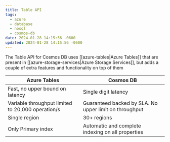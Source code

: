 ```yaml
---
title: Table API
tags:
  - azure
  - database
  - nosql
  - cosmos-db
date: 2024-01-28 14:15:56 -0600
updated: 2024-01-28 14:15:56 -0600
---
```


The Table API for Cosmos DB uses [[azure-tables|Azure Tables]] that are present in [[azure-storage-services|Azure Storage Services]], but adds a couple of extra features and functionality on top of them

| Azure Tables                                      | Cosmos DB                                              |
| ------------------------------------------------- | ------------------------------------------------------ |
| Fast, no upper bound on latency                   | Single digit latency                                   |
| Variable throughput limited to 20,000 operation/s | Guaranteed backed by SLA. No upper limit on throughput |
| Single region                                     | 30+ regions                                            |
| Only Primary index                                | Automatic and complete indexing on all properties      |

